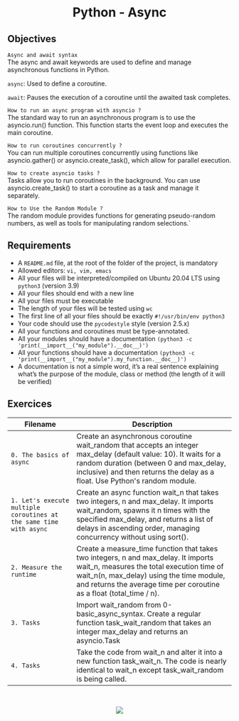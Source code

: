 
<div align= "center">
  <h1>Python - Async</h1>
</div>

##  Objectives

`Async and await syntax`  
The async and await keywords are used to define and manage asynchronous functions in Python.

`async`: Used to define a coroutine.

`await`: Pauses the execution of a coroutine until the awaited task completes.

`How to run an async program with asyncio ?`  
The standard way to run an asynchronous program is to use the asyncio.run() function. This function starts the event loop and executes the main coroutine.

`How to run coroutines concurrently ?`  
You can run multiple coroutines concurrently using functions like asyncio.gather() or asyncio.create_task(), which allow for parallel execution.

`How to create asyncio tasks ?`  
Tasks allow you to run coroutines in the background. You can use asyncio.create_task() to start a coroutine as a task and manage it separately.

`How to Use the Random Module ?`  
The random module provides functions for generating pseudo-random numbers, as well as tools for manipulating random selections.`

## Requirements

- A `README.md` file, at the root of the folder of the project, is mandatory
- Allowed editors: `vi, vim, emacs`
- All your files will be interpreted/compiled on Ubuntu 20.04 LTS using `python3` (version 3.9)
- All your files should end with a new line
- All your files must be executable
- The length of your files will be tested using `wc`
- The first line of all your files should be exactly `#!/usr/bin/env python3`
- Your code should use the `pycodestyle` style (version 2.5.x)
- All your functions and coroutines must be type-annotated.
- All your modules should have a documentation `(python3 -c 'print(__import__("my_module").__doc__)')`
- All your functions should have a documentation `(python3 -c 'print(__import__("my_module").my_function.__doc__)')`
- A documentation is not a simple word, it’s a real sentence explaining what’s the purpose of the module, class or method (the length of it will be verified)

## Exercices

| Filename | Description |
| -------- | ----------- |
|`0. The basics of async`|Create an asynchronous coroutine wait_random that accepts an integer max_delay (default value: 10). It waits for a random duration (between 0 and max_delay, inclusive) and then returns the delay as a float. Use Python's random module.|
|`1. Let's execute multiple coroutines at the same time with async`|Create an async function wait_n that takes two integers, n and max_delay. It imports wait_random, spawns it n times with the specified max_delay, and returns a list of delays in ascending order, managing concurrency without using sort().|
|`2. Measure the runtime`|Create a measure_time function that takes two integers, n and max_delay. It imports wait_n, measures the total execution time of wait_n(n, max_delay) using the time module, and returns the average time per coroutine as a float (total_time / n).|
|`3. Tasks`|Import wait_random from 0-basic_async_syntax. Create a regular function task_wait_random that takes an integer max_delay and returns an asyncio.Task|
|`4. Tasks`|Take the code from wait_n and alter it into a new function task_wait_n. The code is nearly identical to wait_n except task_wait_random is being called.|


<br>

<p align="center">
  <img src="https://i.imgur.com/J1oVLId.jpeg" name="logo Holberton"/>
</p>